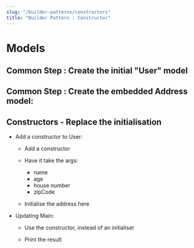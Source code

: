 ```yaml
---
slug: "/builder-patterns/constructors"
title: "Builder Pattern : Constructor"
---
```


# Models

## Common Step : Create the initial "User" model

## Common Step : Create the embedded Address model:

## Constructors - Replace the initialisation
* Add a constructor to User:
    * Add a constructor 
    * Have it take the args:
        * name 
        * age 
        * house number
        * zipCode

    * Initialise the address here
        
* Updating Main:
    * Use the constructor, instead of an initialiser

    * Print the result
